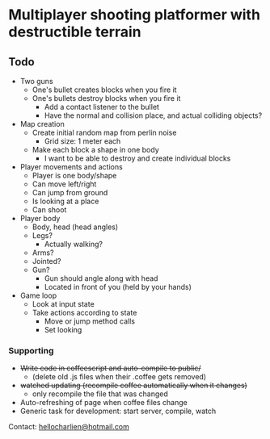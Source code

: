 Multiplayer shooting platformer with destructible terrain
=========================================================


## Todo
- Two guns
   - One's bullet creates blocks when you fire it
   - One's bullets destroy blocks when you fire it
      - Add a contact listener to the bullet
      - Have the normal and collision place, and actual colliding objects?
- Map creation
    - Create initial random map from perlin noise
        - Grid size: 1 meter each
    - Make each block a shape in one body
        - I want to be able to destroy and create individual blocks
- Player movements and actions
    - Player is one body/shape
    - Can move left/right
    - Can jump from ground
    - Is looking at a place
    - Can shoot
- Player body
    - Body, head (head angles)
    - Legs?
        - Actually walking?
    - Arms? 
    - Jointed?
    - Gun?
        - Gun should angle along with head
        - Located in front of you (held by your hands)
- Game loop
    - Look at input state
    - Take actions according to state
        - Move or jump method calls
        - Set looking

### Supporting
- <s>Write code in coffeescript and auto-compile to public/</s>
    - (delete old .js files when their .coffee gets removed)
- <s>watched updating (recompile coffee automatically when it changes)</s>
    - only recompile the file that was changed
- Auto-refreshing of page when coffee files change
- Generic task for development: start server, compile, watch

Contact: hellocharlien@hotmail.com

